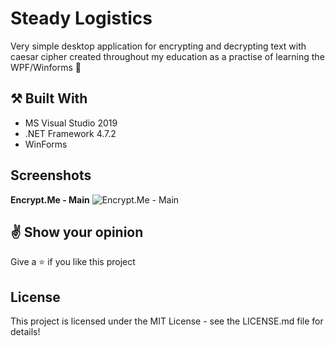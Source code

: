 # Steady Logistics

Very simple desktop application for encrypting and decrypting text with caesar cipher created throughout my education as a practise of learning the WPF/Winforms :dart:

## :hammer_and_pick: **Built With**

- MS Visual Studio 2019
- .NET Framework 4.7.2
- WinForms

## **Screenshots**
**Encrypt.Me - Main**
![Encrypt.Me - Main](https://imgur.com/QLixeCj.png)

## :v: **Show your opinion**

Give a :star: if you like this project


## **License**
This project is licensed under the MIT License - see the LICENSE.md file for details!

